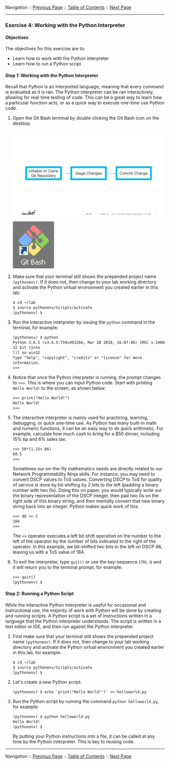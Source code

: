 Navigation :: [Previous Page](LTRPRG-1100-02b4-Python-Ex3.md) :: [Table of Contents](LTRPRG-1100-00-Intro.md#table-of-contents) :: [Next Page](LTRPRG-1100-02c1-Teams.md)

---

### Exercise 4: Working with the Python Interpreter

#### Objectives

The objectives for this exercise are to:

* Learn how to work with the Python interpreter
* Learn how to run a Python script

#### Step 1: Working with the Python Interpreter

Recall that Python is an interpreted language, meaning that every command is evaluated as it is ran. The Python 
interpreter can be ran interactively, allowing for real-time testing of code. This can be a great way to learn how a 
particular function acts, or as a quick way to execute one-time use Python code.

1.  Open the Git Bash terminal by double clicking the Git Bash icon on the desktop:
    
    ![Git Bash Icon](assets/Git-01.png)
    
    ![Git Bash Terminal](assets/Git-02.png)

2.  Make sure that your terminal still shows the prepended project name `(pythonenv)`. If it does not, then change to
your lab working directory and activate the Python virtual environment you created earlier in this lab:
    
    ```
    $ cd ~/lab
    $ source pythonenv/Scripts/activate
    (pythonenv) $
    ```

2.  Run the interactive interpreter by issuing the `python` command in the terminal, for example:
    
    ```
    (pythonenv) $ python
    Python 3.6.5 (v3.6.5:f59c0932b4, Mar 28 2018, 16:07:46) [MSC v.1900 32 bit (Inte
    l)] on win32
    Type "help", "copyright", "credits" or "license" for more information.
    >>>
    ```

3.  Notice that once the Python interpreter is running, the prompt changes to `>>>`. This is where you can input Python 
code. Start with printing `Hello World!` to the screen, as shown below:
    
    ```
    >>> print("Hello World!")
    Hello World!
    >>>
    ```

4.  The interactive interpreter is mainly used for practicing, learning, debugging, or quick one-time use. As Python 
has many built-in math and numeric functions, it can be an easy way to do quick arithmetic. For example, calculate how 
much cash to bring for a $50 dinner, including 15% tip and 6% sales tax:

    ```
    >>> 50*(1.15+.06)
    60.5
    >>>
    ```
    
    Sometimes our on-the-fly mathematics needs are directly related to our Network Programmability Ninja skills. For 
    instance, you may need to convert DSCP values to ToS values. Converting DSCP to ToS for quality of service is
    done by bit-shifting by 2 bits to the left (padding a binary number with two 0s). Doing this on paper, you would
    typically write out the binary representation of the DSCP integer, then pad two 0s on the right side of this 
    binary string, and then mentally convert that new binary string back into an integer. Python makes quick work of 
    this:
    
    ```
    >>> 46 << 2
    184
    >>>
    ```
    
    The `<<` operator executes a left bit-shift operation on the number to the left of the operator by the number of 
    bits indicated to the right of the operator. In this example, we bit-shifted two bits to the left on DSCP 46, 
    leaving us with a ToS value of 184. 

5.  To exit the interpreter, type `quit()` or use the key-sequence `CTRL-D` and it will return you to the 
    terminal prompt, for example:
    
    ```
    >>> quit()
    (pythonenv) $
    ```

#### Step 2: Running a Python Script

While the interactive Python interpreter is useful for occasional and instructional use, the majority of work with 
Python will be done by creating and running scripts. A Python script is a set of instructions written in a language 
that the Python interpreter understands. The script is written in a text editor or IDE, and 
then run against the Python interpreter.

1.  First make sure that your terminal still shows the prepended project name `(pythonenv)`. If it does not, 
then change to your lab working directory and activate the Python virtual environment you created earlier in this 
lab, for example:
    
    ```
    $ cd ~/lab
    $ source pythonenv/Scripts/activate
    (pythonenv) $
    ```

2.  Let's create a new Python script:
    
    ```
    (pythonenv) $ echo 'print("Hello World!")' >> helloworld.py
    ```

3.  Run the Python script by running the command `python helloworld.py`, for example:
    
    ```
    (pythonenv) $ python helloworld.py
    Hello World!
    (pythonenv) $
    ```

    By putting your Python instructions into a file, it can be called at any time by the Python interpreter. This is 
    key to reusing code.

---

Navigation :: [Previous Page](LTRPRG-1100-02b4-Python-Ex3.md) :: [Table of Contents](LTRPRG-1100-00-Intro.md#table-of-contents) :: [Next Page](LTRPRG-1100-02c1-Teams.md)
